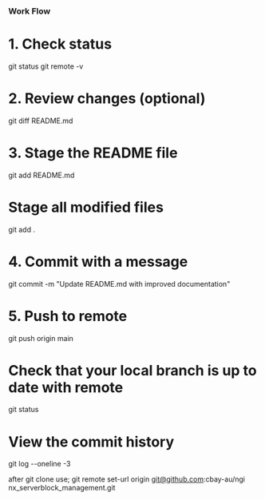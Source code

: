 
### Work Flow
# 1. Check status
git status
git remote -v

# 2. Review changes (optional)
git diff README.md

# 3. Stage the README file
git add README.md
# Stage all modified files
git add .

# 4. Commit with a message
git commit -m "Update README.md with improved documentation"

# 5. Push to remote
git push origin main

# Check that your local branch is up to date with remote
git status

# View the commit history
git log --oneline -3

after git clone use;
 git remote set-url origin git@github.com:cbay-au/ngi
nx_serverblock_management.git
